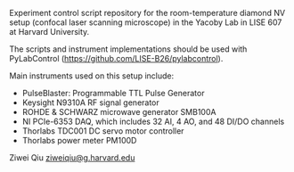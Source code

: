 Experiment control script repository for the room-temperature diamond NV setup (confocal laser scanning microscope) in the Yacoby Lab in LISE 607 at Harvard University.

The scripts and instrument implementations should be used with PyLabControl (https://github.com/LISE-B26/pylabcontrol).

Main instruments used on this setup include:
- PulseBlaster: Programmable TTL Pulse Generator
- Keysight N9310A RF signal generator
- ROHDE & SCHWARZ microwave generator SMB100A
- NI PCIe-6353 DAQ, which includes 32 AI, 4 AO, and 48 DI/DO channels
- Thorlabs TDC001 DC servo motor controller
- Thorlabs power meter PM100D

Ziwei Qiu
ziweiqiu@g.harvard.edu
